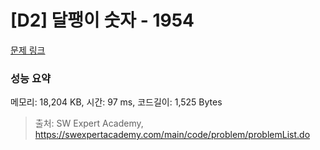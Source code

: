 # [D2] 달팽이 숫자 - 1954 

[문제 링크](https://swexpertacademy.com/main/code/problem/problemDetail.do?contestProbId=AV5PobmqAPoDFAUq) 

### 성능 요약

메모리: 18,204 KB, 시간: 97 ms, 코드길이: 1,525 Bytes



> 출처: SW Expert Academy, https://swexpertacademy.com/main/code/problem/problemList.do